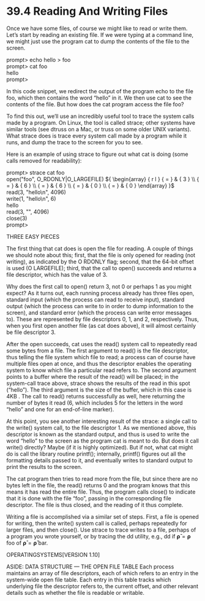 # 39.4 Reading And Writing Files  

Once we have some files, of course we might like to read or write them. Let’s start by reading an existing file. If we were typing at a command line, we might just use the program cat to dump the contents of the file to the screen.  

prompt> echo hello $>$ foo   
prompt> cat foo   
hello   
prompt>  

In this code snippet, we redirect the output of the program echo to the file foo, which then contains the word “hello” in it. We then use cat to see the contents of the file. But how does the cat program access the file foo?  

To find this out, we’ll use an incredibly useful tool to trace the system calls made by a program. On Linux, the tool is called strace; other systems have similar tools (see dtruss on a Mac, or truss on some older UNIX variants). What strace does is trace every system call made by a program while it runs, and dump the trace to the screen for you to see.  

Here is an example of using strace to figure out what cat is doing (some calls removed for readability):  

prompt> strace cat foo   
open("foo", O_RDONLY|O_LARGEFILE) ${ \begin{array} { r l } { = } & { 3 } \\ { = } & { 6 } \\ { = } & { 6 } \\ { = } & { 0 } \\ { = } & { 0 } \end{array} }$   
read(3, "hello\n", 4096)   
write(1, "hello\n", 6)   
hello   
read(3, "", 4096)   
close(3)   
prompt>  

THREE EASY PIECES  

The first thing that cat does is open the file for reading. A couple of things we should note about this; first, that the file is only opened for reading (not writing), as indicated by the O RDONLY flag; second, that the 64-bit offset is used (O LARGEFILE); third, that the call to open() succeeds and returns a file descriptor, which has the value of 3.  

Why does the first call to open() return 3, not 0 or perhaps 1 as you might expect? As it turns out, each running process already has three files open, standard input (which the process can read to receive input), standard output (which the process can write to in order to dump information to the screen), and standard error (which the process can write error messages to). These are represented by file descriptors 0, 1, and 2, respectively. Thus, when you first open another file (as cat does above), it will almost certainly be file descriptor 3.  

After the open succeeds, cat uses the read() system call to repeatedly read some bytes from a file. The first argument to read() is the file descriptor, thus telling the file system which file to read; a process can of course have multiple files open at once, and thus the descriptor enables the operating system to know which file a particular read refers to. The second argument points to a buffer where the result of the read() will be placed; in the system-call trace above, strace shows the results of the read in this spot (“hello”). The third argument is the size of the buffer, which in this case is $4 \mathrm { K B }$ . The call to read() returns successfully as well, here returning the number of bytes it read (6, which includes 5 for the letters in the word “hello” and one for an end-of-line marker).  

At this point, you see another interesting result of the strace: a single call to the write() system call, to the file descriptor 1. As we mentioned above, this descriptor is known as the standard output, and thus is used to write the word “hello” to the screen as the program cat is meant to do. But does it call write() directly? Maybe (if it is highly optimized). But if not, what cat might do is call the library routine printf(); internally, printf() figures out all the formatting details passed to it, and eventually writes to standard output to print the results to the screen.  

The cat program then tries to read more from the file, but since there are no bytes left in the file, the read() returns 0 and the program knows that this means it has read the entire file. Thus, the program calls close() to indicate that it is done with the file “foo”, passing in the corresponding file descriptor. The file is thus closed, and the reading of it thus complete.  

Writing a file is accomplished via a similar set of steps. First, a file is opened for writing, then the write() system call is called, perhaps repeatedly for larger files, and then close(). Use strace to trace writes to a file, perhaps of a program you wrote yourself, or by tracing the dd utility, e.g., dd if $\mathbf { \bar { \rho } } = \mathbf { \rho }$ foo of $\mathbf { \bar { \rho } } = \mathbf { \bar { \rho } }$ bar.  

OPERATINGSYSTEMS[VERSION 1.10]  

ASIDE: DATA STRUCTURE — THE OPEN FILE TABLE Each process maintains an array of file descriptors, each of which refers to an entry in the system-wide open file table. Each entry in this table tracks which underlying file the descriptor refers to, the current offset, and other relevant details such as whether the file is readable or writable.  

